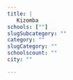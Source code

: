 ```yaml
---
title: |
   Kizomba
schools: [""]
slugSubcategory: ""
category: ""
slugCategory: ""
schoolscount: ""
city: ""

---
```


